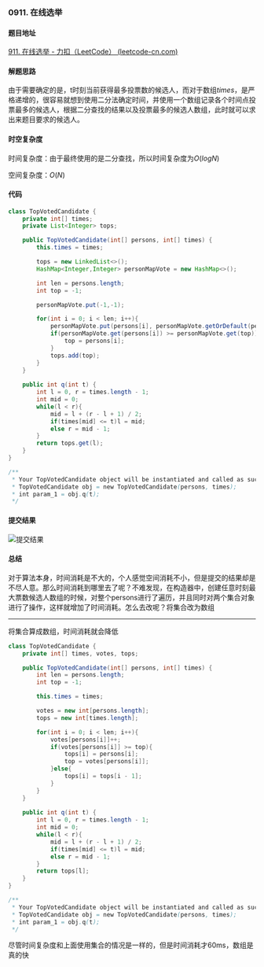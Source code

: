 ### 0911. 在线选举

#### 题目地址

[911. 在线选举 - 力扣（LeetCode） (leetcode-cn.com)](https://leetcode-cn.com/problems/online-election/submissions/)

#### 解题思路

由于需要确定的是，t时刻当前获得最多投票数的候选人，而对于数组$times$​​，是严格递增的，很容易就想到使用二分法确定时间，并使用一个数组记录各个时间点投票最多的候选人，根据二分查找的结果以及投票最多的候选人数组，此时就可以求出来题目要求的候选人。

#### 时空复杂度

时间复杂度：由于最终使用的是二分查找，所以时间复杂度为$O(logN)$

空间复杂度：$O(N)$

#### 代码

```java
class TopVotedCandidate {
    private int[] times;
    private List<Integer> tops;

    public TopVotedCandidate(int[] persons, int[] times) {
        this.times = times;

        tops = new LinkedList<>();
        HashMap<Integer,Integer> personMapVote = new HashMap<>();

        int len = persons.length;
        int top = -1;

        personMapVote.put(-1,-1);

        for(int i = 0; i < len; i++){
            personMapVote.put(persons[i], personMapVote.getOrDefault(persons[i], 0) + 1);
            if(personMapVote.get(persons[i]) >= personMapVote.get(top)){
                top = persons[i];
            }
            tops.add(top);
        }
    }
    
    public int q(int t) {
        int l = 0, r = times.length - 1;
        int mid = 0;
        while(l < r){
            mid = l + (r - l + 1) / 2;
            if(times[mid] <= t)l = mid;
            else r = mid - 1;
        }
        return tops.get(l);
    }
}

/**
 * Your TopVotedCandidate object will be instantiated and called as such:
 * TopVotedCandidate obj = new TopVotedCandidate(persons, times);
 * int param_1 = obj.q(t);
 */
```

#### 提交结果

![提交结果](https://gitee.com/QingShanxl/pictures/raw/master/img//image-20211211104458326.png)

#### 总结

对于算法本身，时间消耗是不大的，个人感觉空间消耗不小，但是提交的结果却是不尽人意。那么时间消耗到哪里去了呢？不难发现，在构造器中，创建任意时刻最大票数候选人数组的时候，对整个persons进行了遍历，并且同时对两个集合对象进行了操作，这样就增加了时间消耗。怎么去改呢？将集合改为数组

---

将集合算成数组，时间消耗就会降低

```java
class TopVotedCandidate {
    private int[] times, votes, tops;

    public TopVotedCandidate(int[] persons, int[] times) {
        int len = persons.length;
        int top = -1;

        this.times = times;

        votes = new int[persons.length];
        tops = new int[times.length];

        for(int i = 0; i < len; i++){
            votes[persons[i]]++;
            if(votes[persons[i]] >= top){
                tops[i] = persons[i];
                top = votes[persons[i]];
            }else{
                tops[i] = tops[i - 1];
            }
        }
    }
    
    public int q(int t) {
        int l = 0, r = times.length - 1;
        int mid = 0;
        while(l < r){
            mid = l + (r - l + 1) / 2;
            if(times[mid] <= t)l = mid;
            else r = mid - 1;
        }
        return tops[l];
    }
}

/**
 * Your TopVotedCandidate object will be instantiated and called as such:
 * TopVotedCandidate obj = new TopVotedCandidate(persons, times);
 * int param_1 = obj.q(t);
 */
```

尽管时间复杂度和上面使用集合的情况是一样的，但是时间消耗才60ms，数组是真的快
